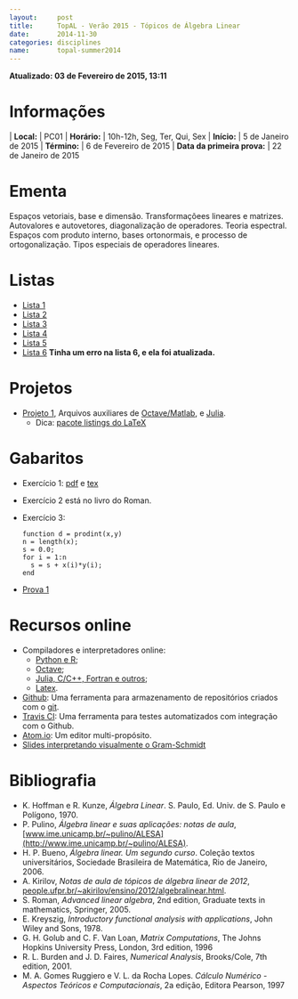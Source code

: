 ```yaml
---
layout:     post
title:      TopAL - Verão 2015 - Tópicos de Álgebra Linear
date:       2014-11-30
categories: disciplines
name:       topal-summer2014
---
```

**Atualizado: 03 de Fevereiro de 2015, 13:11**

# Informações

  | **Local:**   | PC01
  | **Horário:** | 10h-12h, Seg, Ter, Qui, Sex
  | **Início:**  | 5 de Janeiro de 2015
  | **Término:** | 6 de Fevereiro de 2015
  | **Data da primeira prova:** | 22 de Janeiro de 2015

# Ementa

Espaços vetoriais, base e dimensão.
Transformaçõees lineares e matrizes.
Autovalores e autovetores, diagonalização de operadores.
Teoria espectral.
Espaços com produto interno, bases ortonormais, e
processo de ortogonalização.
Tipos especiais de operadores lineares.

# Listas

  - [Lista 1](/disciplinas/topal2015/lista1.pdf)
  - [Lista 2](/disciplinas/topal2015/lista2.pdf)
  - [Lista 3](/disciplinas/topal2015/lista3.pdf)
  - [Lista 4](/disciplinas/topal2015/lista4.pdf)
  - [Lista 5](/disciplinas/topal2015/lista5.pdf)
  - [Lista 6](/disciplinas/topal2015/lista6.pdf)
    **Tinha um erro na lista 6, e ela foi atualizada.**

# Projetos

  - [Projeto 1](/disciplinas/topal2015/projeto1.pdf), Arquivos auxiliares de
    [Octave/Matlab](/disciplinas/topal2015/octave-auxiliar.tar.gz), e
    [Julia](/disciplinas/topal2015/julia-auxiliar.tar.gz).
    - Dica: [pacote listings do
      LaTeX](http://en.wikibooks.org/wiki/LaTeX/Source_Code_Listings)

# Gabaritos

  - Exercício 1: [pdf](/disciplinas/topal2015/ex2015-01-06.pdf) e
    [tex](/disciplinas/topal2015/ex2015-01-06.tex)
  - Exercício 2 está no livro do Roman.
  - Exercício 3:

        function d = prodint(x,y)
        n = length(x);
        s = 0.0;
        for i = 1:n
          s = s + x(i)*y(i);
        end
  - [Prova 1](/disciplinas/topal2015/prova1.pdf)

# Recursos online

  - Compiladores e interpretadores online:
    - [Python e R](https://www.getdatajoy.com);
    - [Octave](http://octave-online.net/);
    - [Julia, C/C++, Fortran e outros](http://www.tutorialspoint.com/codingground.htm);
    - [Latex](https://www.sharelatex.com/?r=09a71589&rm=d&rs=b).
  - [Github](https://github.com/): Uma ferramenta para armazenamento de
    repositórios criados com o [git](http://git-scm.com/).
  - [Travis CI](https://travis-ci.org/): Uma ferramenta para testes automatizados
    com integração com o Github.
  - [Atom.io](https://atom.io/): Um editor multi-propósito.
  - [Slides interpretando visualmente o
    Gram-Schmidt](/disciplinas/topal2015/gram_schmidt_slides.pdf)

# Bibliografia

  - K. Hoffman e R. Kunze, _Álgebra Linear_. S. Paulo, Ed. Univ.
    de S. Paulo e Polígono, 1970.
  - P. Pulino, _Álgebra linear e suas aplicações: notas de aula_,
    [www.ime.unicamp.br/~pulino/ALESA](http://www.ime.unicamp.br/~pulino/ALESA).
  - H. P. Bueno, _Álgebra linear. Um segundo curso_. Coleção textos
    universitários, Sociedade Brasileira de Matemática, Rio de Janeiro, 2006.
  - A. Kirilov, _Notas de aula de tópicos de álgebra linear de 2012_,
    [people.ufpr.br/~akirilov/ensino/2012/algebralinear.html](http://people.ufpr.br/~akirilov/ensino/2012/algebralinear.html).
  - S. Roman, _Advanced linear algebra_, 2nd edition, Graduate texts in
    mathematics, Springer, 2005.
  - E. Kreyszig, _Introductory functional analysis with applications_,
    John Wiley and Sons, 1978.
  - G. H. Golub and C. F. Van Loan, _Matrix Computations_, The Johns Hopkins
    University Press, London, 3rd edition, 1996
  - R. L. Burden and J. D. Faires, _Numerical Analysis_, Brooks/Cole,
    7th edition, 2001.
  - M. A. Gomes Ruggiero e V. L. da Rocha Lopes. _Cálculo Numérico - Aspectos
    Teóricos e Computacionais_, 2a edição, Editora Pearson, 1997
